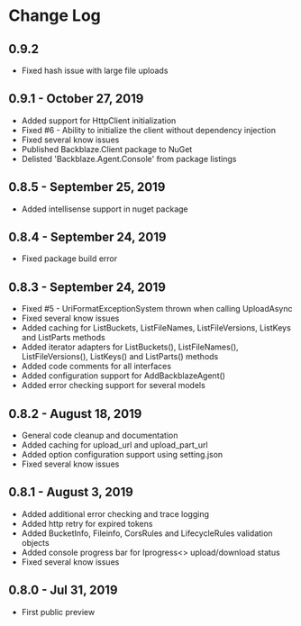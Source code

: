 # Change Log

## 0.9.2

*  Fixed hash issue with large file uploads

## 0.9.1 - October 27, 2019

*  Added support for HttpClient initialization
*  Fixed #6 - Ability to initialize the client without dependency injection
*  Fixed several know issues
*  Published Backblaze.Client package to NuGet
*  Delisted 'Backblaze.Agent.Console' from package listings

## 0.8.5 - September 25, 2019

*  Added intellisense support in nuget package

## 0.8.4 - September 24, 2019

*  Fixed package build error

## 0.8.3 - September 24, 2019

*  Fixed #5 - UriFormatExceptionSystem thrown when calling UploadAsync
*  Fixed several know issues
*  Added caching for ListBuckets, ListFileNames, ListFileVersions, ListKeys and ListParts methods
*  Added iterator adapters for ListBuckets(), ListFileNames(), ListFileVersions(), ListKeys() and ListParts() methods
*  Added code comments for all interfaces
*  Added configuration support for AddBackblazeAgent()
*  Added error checking support for several models

## 0.8.2 - August 18, 2019

*  General code cleanup and documentation
*  Added caching for upload_url and upload_part_url
*  Added option configuration support using setting.json
*  Fixed several know issues

## 0.8.1 - August 3, 2019

*  Added additional error checking and trace logging
*  Added http retry for expired tokens
*  Added BucketInfo, Fileinfo, CorsRules and LifecycleRules validation objects
*  Added console progress bar for Iprogress<> upload/download status
*  Fixed several know issues

## 0.8.0 - Jul 31, 2019

*  First public preview
